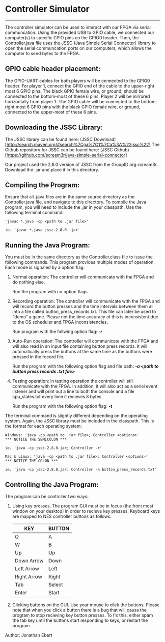 Controller Simulator
====================
- - - - - - - - - - -

The controller simulator can be used to interact with our FPGA via serial communcation. Using the provided USB to GPIO cable, we connected our computer(s) to specific GPIO pins on the GPIO0 header. Then, the Controller.java file uses the JSSC (Java Simple Serial Connector) library to open the serial communcation ports on our computers, which allows the computer to send bytes to the FPGA.


GPIO cable header placement:
----------------------------

The GPIO-UART cables for both players will be connected to the GPIO0 header. For player 1, connect the GPIO end of the cable to the upper-right most 6 GPIO pins. The black GPIO female wire, or ground, should be connected to the bottom-most of these 6 pins. Player 2 will be mirrored horizontally from player 1. The GPIO cable will be connected to the bottom-right most 6 GPIO pins with the black GPIO female wire, or ground, connected to the upper-most of these 6 pins.


Downloading the JSSC Library:
-----------------------------

The JSSC library can be found here: (JSSC Download)[http://search.maven.org/#search%7Cga%7C1%7Ca%3A%22jssc%22]
The Github repository for JSSC can be found here: (JSSC Github)[https://github.com/scream3r/java-simple-serial-connector]

Our project used the 2.8.0 version of JSSC from the GroupID org.scream3r. Download the .jar and place it in this directory.


Compiling the Program:
----------------------

Ensure that all .java files are in the same source directory as the Controller.java file, and navigate to this directory. To compile the Java program, you will need to include the .jar in your classpath. Use the following terminal command: 

    'javac *.java -cp <path to .jar file>' 

    ie. 'javac *.java jssc-2.8.0-.jar'


Running the Java Program:
-------------------------

You must be in the same directory as the Controller.class file to issue the following commands. This program provides multiple modes of operation. Each mode is signaled by a option flag:

1) Normal operation: The controller will communicate with the FPGA and do nothing else. 

    Run the program with no option flags.

2) Recording operation: The controller will communicate with the FPGA and will record the button presses and the time intervals between them all into a file called button_press_records.txt. This file can later be used to "demo" a game. Please not the time accuracy of this is inconsistent due to the OS scheduler and FPGA inconsistencies. 

    Run program with the follwing option flag: ___-r___

3) Auto-Run operation: The controller will communicate with the FPGA and will also read in an input file containing button press records. It will automatically press the buttons at the same time as the buttons were pressed in the record file. 

    Run the program with the following option flag and file path: ___-a <path to button press records .txt file>___

4) Testing operation: In testing operation the controller will still communicate with the FPGA. In addition, it will also act as a serial event listener and will print out a line to both the console and a file cpu_states.txt every time it recieves 8 bytes.

    Run the program with the following option flag: ___-t___

The terminal command is slightly different depending on the operating system. Again, the JSSC library must be included in the classpath. This is the format for each operating system:

    Windows: 'java -cp <path to .jar file>; Controller <options>'                   *** NOTICE THE SEMICOLON ***

    ie. 'java -cp jssc-2.8.0.jar; Controller -r'

    Mac & Linux: 'java -cp <path to .jar file>: Controller <options>'               *** NOTICE THE COLON ***
    
    ie. 'java -cp jssc-2.8.0.jar: Controller -a button_press_records.txt'


Controlling the Java Program:
-----------------------------

The program can be controller two ways:

1) Using key presses. The program GUI must be in focus (the front most window on your desktop) in order to recieve key presses. Keyboard keys are mapped to NES controller buttons as follows:

     KEY       |  BUTTON
   ------------|---------------
    Q          |  A
    W          |  B
    Up         |  Up
    Down Arrow |  Down
    Left Arrow |  Left
    Right Arrow|  Right
    Tab        |  Select
    Enter      |  Start

2) Clicking buttons on the GUI. Use your mouse to click the buttons. Please note that when you click a button there is a bug that will cause the program to stop recieving key button presses. To fix this, either spam the tab key until the buttons start responding to keys, or restart the program.

Author: Jonathan Ebert
